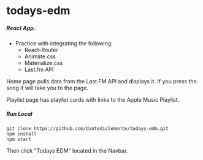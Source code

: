 # todays-edm
##### React App.

* Practice with integrating the following:
  * React-Router
  * Animate.css
  * Materialize.css
  * Last.fm API

Home page pulls data from the Last FM API and displays it. If you press the song it will take you to the page.

Playlist page has playlist cards with links to the Apple Music Playlist.

##### Run Local
 ```
 git clone https://github.com/dantediclemente/todays-edm.git
 npm install 
 npm start 
 ```
 Then click "Todays EDM" located in the Navbar.
